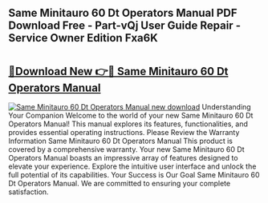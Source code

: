 ## Same Minitauro 60 Dt Operators Manual PDF Download Free - Part-vQj User Guide Repair - Service Owner Edition Fxa6K

# <h2><a href="http://bc65868.oget.top/?id=Same+Minitauro+60+Dt+Operators+Manual">🔗Download New 👉🔴 Same Minitauro 60 Dt Operators Manual</a></h2>

[![Same Minitauro 60 Dt Operators Manual new download](https://i.imgur.com/5g1atiW.png)](http://bc65868.oget.top/?id=Same+Minitauro+60+Dt+Operators+Manual)
Understanding Your Companion Welcome to the world of your new Same Minitauro 60 Dt Operators Manual! This manual explores its features, functionalities, and provides essential operating instructions. Please Review the Warranty Information Same Minitauro 60 Dt Operators Manual This product is covered by a comprehensive warranty. Your new Same Minitauro 60 Dt Operators Manual boasts an impressive array of features designed to elevate your experience. Explore the intuitive user interface and unlock the full potential of its capabilities. Your Success is Our Goal Same Minitauro 60 Dt Operators Manual. We are committed to ensuring your complete satisfaction.

